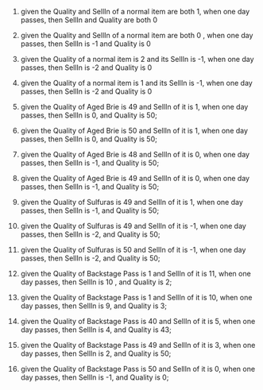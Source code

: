 1. given the Quality and SellIn of a normal item are both 1, when one day passes, then SellIn and Quality are both 0
2. given the Quality and SellIn of a normal item are both 0 , when one day passes, then SellIn is -1 and Quality is 0
3. given the Quality of a normal item is 2 and its SellIn is -1, when one day passes, then SellIn is -2 and Quality is 0
4. given the Quality of a normal item is 1 and its SellIn is -1, when one day passes, then SellIn is -2 and Quality is 0

5. given the Quality of Aged Brie is 49 and SellIn of it is 1, when one day passes, then SellIn is 0, and Quality is 50;
6. given the Quality of Aged Brie is 50 and SellIn of it is 1, when one day passes, then SellIn is 0, and Quality is 50; 
7. given the Quality of Aged Brie is 48 and SellIn of it is 0, when one day passes, then SellIn is -1, and Quality is 50;
8. given the Quality of Aged Brie is 49 and SellIn of it is 0, when one day passes, then SellIn is -1, and Quality is 50;

9. given the Quality of Sulfuras is 49 and SellIn of it is 1, when one day passes, then SellIn is -1, and Quality is 50;
10. given the Quality of Sulfuras is 49 and SellIn of it is -1, when one day passes, then SellIn is -2, and Quality is 50;
11. given the Quality of Sulfuras is 50 and SellIn of it is -1, when one day passes, then SellIn is -2, and Quality is 50;

12. given the Quality of Backstage Pass is 1 and SellIn of it is 11, when one day passes, then SellIn is 10 , and Quality is 2;
13. given the Quality of Backstage Pass is 1 and SellIn of it is 10, when one day passes, then SellIn is 9, and Quality is 3;
14. given the Quality of Backstage Pass is 40 and SellIn of it is 5, when one day passes, then SellIn is 4, and Quality is 43;
15. given the Quality of Backstage Pass is 49 and SellIn of it is 3, when one day passes, then SellIn is 2, and Quality is 50;
16. given the Quality of Backstage Pass is 50 and SellIn of it is 0, when one day passes, then SellIn is -1, and Quality is 0;



